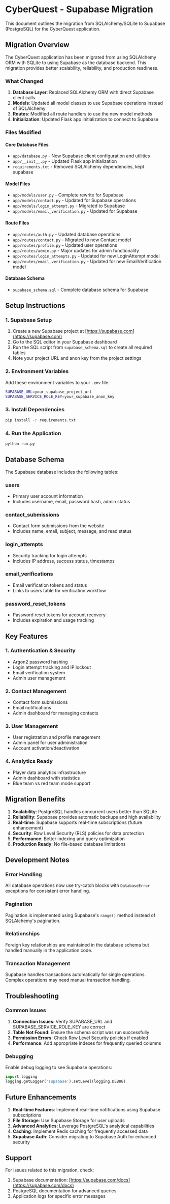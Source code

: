 # CyberQuest - Supabase Migration

This document outlines the migration from SQLAlchemy/SQLite to Supabase (PostgreSQL) for the CyberQuest application.

## Migration Overview

The CyberQuest application has been migrated from using SQLAlchemy ORM with SQLite to using Supabase as the database backend. This migration provides better scalability, reliability, and production readiness.

### What Changed

1. **Database Layer**: Replaced SQLAlchemy ORM with direct Supabase client calls
2. **Models**: Updated all model classes to use Supabase operations instead of SQLAlchemy
3. **Routes**: Modified all route handlers to use the new model methods
4. **Initialization**: Updated Flask app initialization to connect to Supabase

### Files Modified

#### Core Database Files
- `app/database.py` - New Supabase client configuration and utilities
- `app/__init__.py` - Updated Flask app initialization
- `requirements.txt` - Removed SQLAlchemy dependencies, kept supabase

#### Model Files
- `app/models/user.py` - Complete rewrite for Supabase
- `app/models/contact.py` - Updated for Supabase operations
- `app/models/login_attempt.py` - Migrated to Supabase
- `app/models/email_verification.py` - Updated for Supabase

#### Route Files
- `app/routes/auth.py` - Updated database operations
- `app/routes/contact.py` - Migrated to new Contact model
- `app/routes/profile.py` - Updated user operations
- `app/routes/admin.py` - Major updates for admin functionality
- `app/routes/login_attempts.py` - Updated for new LoginAttempt model
- `app/routes/email_verification.py` - Updated for new EmailVerification model

#### Database Schema
- `supabase_schema.sql` - Complete database schema for Supabase

## Setup Instructions

### 1. Supabase Setup

1. Create a new Supabase project at [https://supabase.com](https://supabase.com)
2. Go to the SQL editor in your Supabase dashboard
3. Run the SQL script from `supabase_schema.sql` to create all required tables
4. Note your project URL and anon key from the project settings

### 2. Environment Variables

Add these environment variables to your `.env` file:

```bash
SUPABASE_URL=your_supabase_project_url
SUPABASE_SERVICE_ROLE_KEY=your_supabase_anon_key
```

### 3. Install Dependencies

```bash
pip install -r requirements.txt
```

### 4. Run the Application

```bash
python run.py
```

## Database Schema

The Supabase database includes the following tables:

### users
- Primary user account information
- Includes username, email, password hash, admin status

### contact_submissions
- Contact form submissions from the website
- Includes name, email, subject, message, and read status

### login_attempts
- Security tracking for login attempts
- Includes IP address, success status, timestamps

### email_verifications
- Email verification tokens and status
- Links to users table for verification workflow

### password_reset_tokens
- Password reset tokens for account recovery
- Includes expiration and usage tracking

## Key Features

### 1. Authentication & Security
- Argon2 password hashing
- Login attempt tracking and IP lockout
- Email verification system
- Admin user management

### 2. Contact Management
- Contact form submissions
- Email notifications
- Admin dashboard for managing contacts

### 3. User Management
- User registration and profile management
- Admin panel for user administration
- Account activation/deactivation

### 4. Analytics Ready
- Player data analytics infrastructure
- Admin dashboard with statistics
- Blue team vs red team mode support

## Migration Benefits

1. **Scalability**: PostgreSQL handles concurrent users better than SQLite
2. **Reliability**: Supabase provides automatic backups and high availability
3. **Real-time**: Supabase supports real-time subscriptions (future enhancement)
4. **Security**: Row Level Security (RLS) policies for data protection
5. **Performance**: Better indexing and query optimization
6. **Production Ready**: No file-based database limitations

## Development Notes

### Error Handling
All database operations now use try-catch blocks with `DatabaseError` exceptions for consistent error handling.

### Pagination
Pagination is implemented using Supabase's `range()` method instead of SQLAlchemy's pagination.

### Relationships
Foreign key relationships are maintained in the database schema but handled manually in the application code.

### Transaction Management
Supabase handles transactions automatically for single operations. Complex operations may need manual transaction handling.

## Troubleshooting

### Common Issues

1. **Connection Issues**: Verify SUPABASE_URL and SUPABASE_SERVICE_ROLE_KEY are correct
2. **Table Not Found**: Ensure the schema script was run successfully
3. **Permission Errors**: Check Row Level Security policies if enabled
4. **Performance**: Add appropriate indexes for frequently queried columns

### Debugging

Enable debug logging to see Supabase operations:

```python
import logging
logging.getLogger('supabase').setLevel(logging.DEBUG)
```

## Future Enhancements

1. **Real-time Features**: Implement real-time notifications using Supabase subscriptions
2. **File Storage**: Use Supabase Storage for user uploads
3. **Advanced Analytics**: Leverage PostgreSQL's analytical capabilities
4. **Caching**: Implement Redis caching for frequently accessed data
5. **Supabase Auth**: Consider migrating to Supabase Auth for enhanced security

## Support

For issues related to this migration, check:

1. Supabase documentation: [https://supabase.com/docs](https://supabase.com/docs)
2. PostgreSQL documentation for advanced queries
3. Application logs for specific error messages
